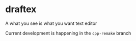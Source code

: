 # draftex
A what you see is what you want text editor

Current development is happening in the `cpp-remake` branch
